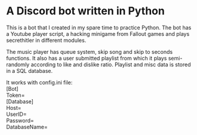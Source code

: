 # A Discord bot written in Python
This is a bot that I created in my spare time to practice Python. The bot has a Youtube player script, a hacking minigame from Fallout games and plays secrethitler in different modules.

The music player has queue system, skip song and skip to seconds functions. It also has a user submitted playlist from which it plays semi-randomly according to like and dislike ratio. Playlist and misc data is stored in a SQL database. 


It works with config.ini file:  
[Bot]  
Token=  
[Database]  
Host=  
UserID=  
Password=  
DatabaseName=  
